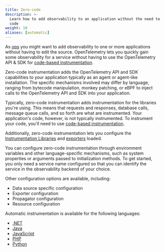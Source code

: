 ```yaml
---
title: Zero-code
description: >-
  Learn how to add observability to an application without the need to write
  code
weight: 10
aliases: [automatic]
---
```


As [ops](/docs/getting-started/ops/) you might want to add observability to one
or more applications without having to edit the source. OpenTelemetry lets you
quickly gain some observability for a service without having to use the
OpenTelemetry API & SDK for
[code-based instrumentation](/docs/concepts/instrumentation/code-based).

Zero-code instrumentation adds the OpenTelemetry API and SDK capabilities to
your application typically as an agent or agent-like installation. The specific
mechanisms involved may differ by language, ranging from bytecode manipulation,
monkey patching, or eBPF to inject calls to the OpenTelemetry API and SDK into
your application.

Typically, zero-code instrumentation adds instrumentation for the libraries
you're using. This means that requests and responses, database calls, message
queue calls, and so forth are what are instrumented. Your application's code,
however, is not typically instrumented. To instrument your code, you'll need to
use [code-based instrumentation](/docs/concepts/instrumentation/code-based).

Additionally, zero-code instrumentation lets you configure the
[Instrumentation Libraries](/docs/concepts/instrumentation/libraries) and
[exporters](/docs/concepts/components/#exporters) loaded.

You can configure zero-code instrumentation through environment variables and
other language-specific mechanisms, such as system properties or arguments
passed to initialization methods. To get started, you only need a service name
configured so that you can identify the service in the observability backend of
your choice.

Other configuration options are available, including:

- Data source specific configuration
- Exporter configuration
- Propagator configuration
- Resource configuration

Automatic instrumentation is available for the following languages:

- [.NET](/docs/zero-code/net/)
- [Java](/docs/zero-code/java/)
- [JavaScript](/docs/zero-code/js/)
- [PHP](/docs/zero-code/php/)
- [Python](/docs/languages/python/automatic/)
